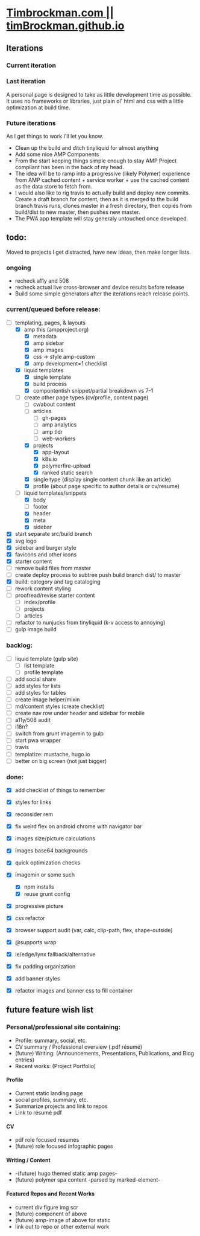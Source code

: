 # [Timbrockman.com || timBrockman.github.io](https://timbrockman.com)

## Iterations

### Current iteration



### Last iteration

A personal page is designed to take as little development time as possible. It uses no frameworks or libraries, just plain ol' html and css with a little optimization at build time.

### Future iterations

As I get things to work I'll let you know.

  - Clean up the build and ditch tinyliquid for almost anything
  - Add some nice AMP Components
  - From the start keeping things simple enough to stay AMP Project compliant has been in the back of my head.
  - The idea will be to ramp into a progressive (likely Polymer) experience from AMP cached content + service worker + use the cached content as the data store to fetch from.
  - I would also like to rig travis to actually build and deploy new commits. Create a draft branch for content, then as it is merged to the build branch travis runs, clones master in a fresh directory, then copies from build/dist to new master, then pushes new master.
  - The PWA app template will stay generaly untouched once developed.
  
## todo:
Moved to projects I get distracted, have new ideas, then make longer lists.

### ongoing

  - recheck a11y and 508
  - recheck actual live cross-browser and device results before release
  - Build some simple generators after the iterations reach release points.

### current/queued before release:

  - [ ] templating, pages, & layouts
    - [x] amp this (ampproject.org)
      - [x] metadata
      - [x] amp sidebar
      - [x] amp images
      - [x] css -> style amp-custom
      - [x] amp development=1 checklist
    - [x] liquid templates
      - [x] single template
      - [x] build process
      - [x] compontentish snippet/partial breakdown vs 7-1
    - [ ] create other page types (cv/profile, content page)
      - [ ] cv/about content
      - [ ] articles
        - [ ] gh-pages
        - [ ] amp analytics
        - [ ] amp tldr
        - [ ] web-workers
      - [x] projects
        - [x] app-layout
        - [x] k8s.io
        - [x] polymerfire-upload
        - [x] ranked static search
      - [x] single type (display single content chunk like an article)
      - [x] profile (about page specific to author details or cv/resume)
    - [ ] liquid templates/snippets
      - [x] body
      - [ ] footer
      - [x] header
      - [x] meta
      - [x] sidebar
  - [x] start separate src/build branch
  - [x] svg logo
  - [x] sidebar and burger style
  - [x] favicons and other icons
  - [x] starter content
  - [ ] remove build files from master
  - [ ] create deploy process to subtree push build branch dist/ to master
  - [x] build: category and tag cataloging
  - [ ] rework content styling
  - [ ] proofread/revise starter content
    - [ ] index/profile
    - [ ] projects
    - [ ] articles
  - [ ] refactor to nunjucks from tinyliquid (k-v access to annoying)
  - [ ] gulp image build

### backlog:

  - [ ] liquid template (gulp site)
    - [ ] list template
    - [ ] profile template  
  - [ ] add social share
  - [ ] add styles for lists
  - [ ] add styles for tables
  - [ ] create image helper/mixin
  - [ ] md/content styles (create checklist)
  - [ ] create nav row under header and sidebar for mobile
  - [ ] a11y/508 audit
  - [ ] i18n?
  - [ ] switch from grunt imagemin to gulp
  - [ ] start pwa wrapper
  - [ ] travis
  - [ ] templatize: mustache, hugo.io
  - [ ] better on big screen (not just bigger)

### done:

  - [x] add checklist of things to remember
  - [x] styles for links
  - [x] reconsider rem
  - [x] fix weird flex on android chrome with navigator bar
  - [x] images size/picture calculations
  - [x] images base64 backgrounds
  - [x] quick optimization checks
  - [x] imagemin or some such
    - [x] npm installs
    - [x] reuse grunt config
  - [x] progressive picture
  - [x] css refactor
  - [x] browser support audit (var, calc, clip-path, flex, shape-outside)
  - [x] @supports wrap
  - [x] ie/edge/lynx fallback/alternative
  - [x] fix padding organization
  - [x] add banner styles
  - [x] refactor images and banner css to fill container


## future feature wish list

### Personal/professional site containing:
  - Profile: summary, social, etc.
  - CV summary / Professional overview (.pdf résumé)
  - (future) Writing: (Announcements, Presentations, Publications, and Blog entries)
  - Recent works: (Project Portfolio)

#### Profile
  - Current static landing page
  - social profiles, summary, etc.
  - Summarize projects and link to repos
  - Link to résumé pdf

#### CV
  - pdf role focused resumes
  - (future) role focused infographic pages

#### Writing / Content
  - -(future) hugo themed static amp pages-
  - (future) polymer spa content -parsed by marked-element-

#### Featured Repos and Recent Works
  - current div figure img scr
  - (future) component of above
  - (future) amp-image of above for static
  - link out to repo or other external work
